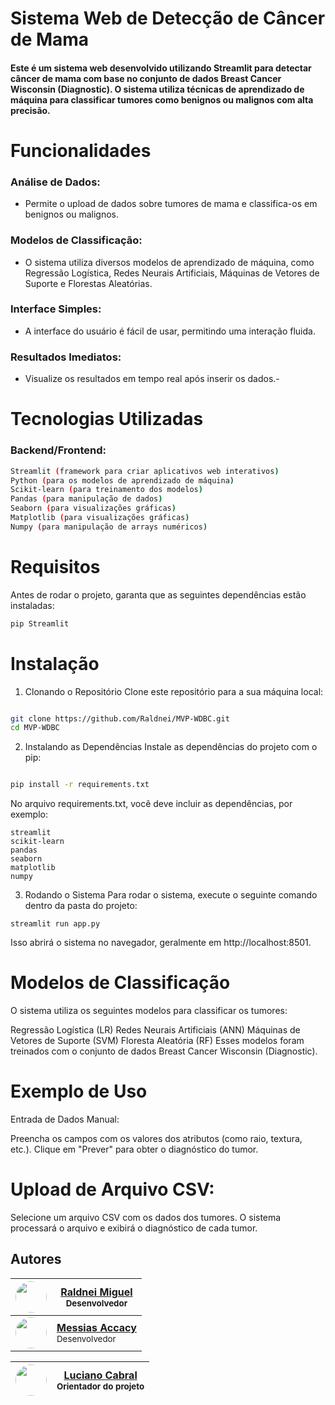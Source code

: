 # Sistema Web de Detecção de Câncer de Mama

#### Este é um sistema web desenvolvido utilizando Streamlit para detectar câncer de mama com base no conjunto de dados Breast Cancer Wisconsin (Diagnostic). O sistema utiliza técnicas de aprendizado de máquina para classificar tumores como benignos ou malignos com alta precisão.

# Funcionalidades

### Análise de Dados: 
- Permite o upload de dados sobre tumores de mama e classifica-os em benignos ou malignos.
### Modelos de Classificação:
- O sistema utiliza diversos modelos de aprendizado de máquina, como Regressão Logística, Redes Neurais Artificiais, Máquinas de Vetores de Suporte e Florestas Aleatórias.
### Interface Simples: 
- A interface do usuário é fácil de usar, permitindo uma interação fluida.
### Resultados Imediatos:
- Visualize os resultados em tempo real após inserir os dados.-

# Tecnologias Utilizadas
### Backend/Frontend:
```bash
Streamlit (framework para criar aplicativos web interativos)
Python (para os modelos de aprendizado de máquina)
Scikit-learn (para treinamento dos modelos)
Pandas (para manipulação de dados)
Seaborn (para visualizações gráficas)
Matplotlib (para visualizações gráficas)
Numpy (para manipulação de arrays numéricos)
```

# Requisitos
Antes de rodar o projeto, garanta que as seguintes dependências estão instaladas:

```Python (recomendado versão 3.7 ou superior)
pip Streamlit 
````
# Instalação
1. Clonando o Repositório
Clone este repositório para a sua máquina local:

````bash

git clone https://github.com/Raldnei/MVP-WDBC.git
cd MVP-WDBC
````

2. Instalando as Dependências
Instale as dependências do projeto com o pip:

````bash

pip install -r requirements.txt
````
No arquivo requirements.txt, você deve incluir as dependências, por exemplo:
````
streamlit
scikit-learn
pandas
seaborn
matplotlib
numpy
````
3. Rodando o Sistema
Para rodar o sistema, execute o seguinte comando dentro da pasta do projeto:
````
streamlit run app.py
````
Isso abrirá o sistema no navegador, geralmente em http://localhost:8501.

# Modelos de Classificação
O sistema utiliza os seguintes modelos para classificar os tumores:

Regressão Logística (LR)
Redes Neurais Artificiais (ANN)
Máquinas de Vetores de Suporte (SVM)
Floresta Aleatória (RF)
Esses modelos foram treinados com o conjunto de dados Breast Cancer Wisconsin (Diagnostic).

# Exemplo de Uso
Entrada de Dados Manual:

Preencha os campos com os valores dos atributos (como raio, textura, etc.).
Clique em "Prever" para obter o diagnóstico do tumor.
# Upload de Arquivo CSV:

Selecione um arquivo CSV com os dados dos tumores.
O sistema processará o arquivo e exibirá o diagnóstico de cada tumor.


## Autores

| <img src="https://avatars.githubusercontent.com/Raldnei" width="50" height="50" style="border-radius: 50%;"> | [**Raldnei Miguel**](https://github.com/Raldnei)<br><small>Desenvolvedor</small> |
|---------------------------------------------------------------|--------------------------------------------------------------------------------------|
| <img src="https://avatars.githubusercontent.com/Messias-Acacy" width="50" height="50" style="border-radius: 50%;"> | [**Messias Accacy**](https://github.com/Messias-Acacy)<br><small>Desenvolvedor</small> |

| <img src="https://media.licdn.com/dms/image/v2/C4D03AQFvGM-MhNmbLA/profile-displayphoto-shrink_100_100/profile-displayphoto-shrink_100_100/0/1516535088936?e=2147483647&v=beta&t=aeaVesMKGJCu5P5XFMYiEqsgNAK0jT7juJR2ESS9Png" width="50" height="50" style="border-radius: 50%;"> | [**Luciano Cabral**](https://br.linkedin.com/in/lucianocabral)<br><small>Orientador do projeto</small> |
|---------------------------------------------------------------|--------------------------------------------------------------------------------------------|

